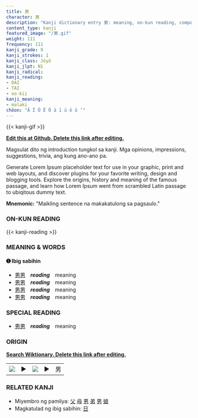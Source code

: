 ```yaml
---
title: 男
character: 男
description: "Kanji dictionary entry 男: meaning, on-kun reading, compounds, origin, related kanji"
content_type: kanji
featured_image: "/男.gif"
weight: 111
frequency: 111
kanji_grade: 9
kanji_strokes: 1
kanji_class: Jōyō
kanji_jlpt: N1
kanji_radical: 
kanji_reading: 
- DAI
- TAI
- oo-kii
kanji_meaning:
- malaki
chōon: "Ā Ī Ū Ē Ō ā ī ū ē ō ’"
---
```

[//]: # (Don't edit the line below. Kanji animated GIF code is automatically generated.)
{{< kanji-gif >}}

[//]: # (Edit below this line.)

**[Edit this at Github. Delete this link after editing.](https://github.com/tim0g/tim/tree/main/content/kanji/男/index.md)**

Magsulat dito ng introduction tungkol sa kanji. Mga opinions, impressions, suggestions, trivia, ang kung ano-ano pa.

Generate Lorem Ipsum placeholder text for use in your graphic, print and web layouts, and discover plugins for your favorite writing, design and blogging tools. Explore the origins, history and meaning of the famous passage, and learn how Lorem Ipsum went from scrambled Latin passage to ubiqitous dummy text.
 
**Mnemonic:** "Maikling sentence na makakatulong sa pagsaulo."

### ON-KUN READING

[//]: # (Don't edit the line below. ON-KUN READING code is automatically generated.)
{{< kanji-reading >}}

### MEANING & WORDS

#### ➊ **Ibig sabihin**
  - [男](../男)[男](../男)　***reading***　meaning
  - [男](../男)[男](../男)　***reading***　meaning
  - [男](../男)[男](../男)　***reading***　meaning
  - [男](../男)[男](../男)　***reading***　meaning

### SPECIAL READING
  - [男](../男)[男](../男)　***reading***　meaning

### ORIGIN

**[Search Wiktionary. Delete this link after editing.](https://wiktionary.org/wiki/男)**
<table class="kanji-table"><tr><td>
<img src="60px-男-bronze.svg.png">
</td><td>▶</td><td>
<img src="60px-男-oracle.svg.png">
</td><td>▶</td>
<td class="kanji-origin">男</td>
</tr></table>

### RELATED KANJI
- Miyembro ng pamilya: [父](../父) [母](../母) [男](../男) [弟](../弟) [男](../男) [娘](../娘)
- Magkatulad ng ibig sabihin: [日](../日)
